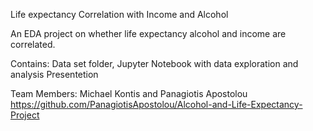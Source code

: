 Life expectancy Correlation with Income and Alcohol

An EDA project on whether life expectancy alcohol and income are correlated.

Contains:
Data set folder,
Jupyter Notebook with data exploration and analysis
Presentetion

Team Members: Michael Kontis and Panagiotis Apostolou
https://github.com/PanagiotisApostolou/Alcohol-and-Life-Expectancy-Project

